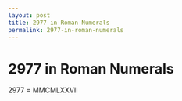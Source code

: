 ```yaml
---
layout: post
title: 2977 in Roman Numerals
permalink: 2977-in-roman-numerals
---
```


# 2977 in Roman Numerals

2977 = MMCMLXXVII
